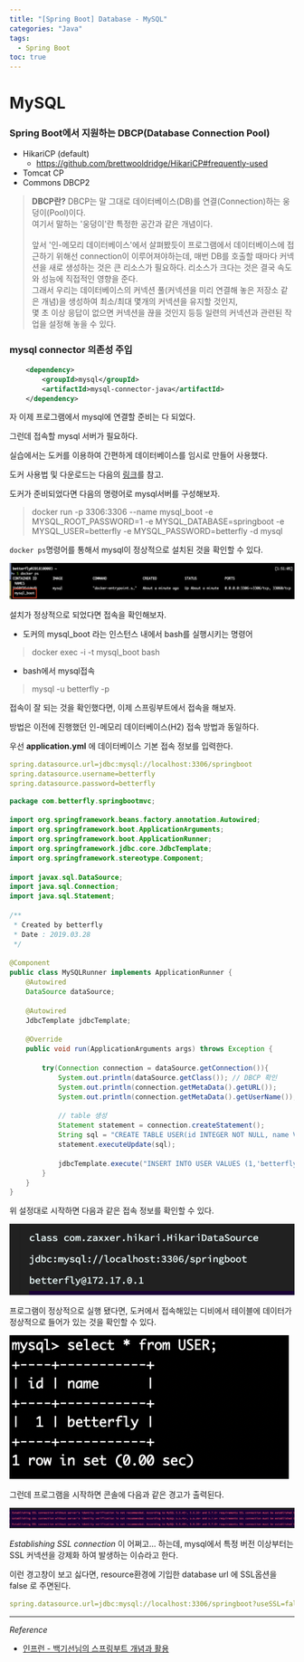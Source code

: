 ```yaml
---
title: "[Spring Boot] Database - MySQL"
categories: "Java"
tags:
  - Spring Boot
toc: true
---
```

# MySQL

### Spring Boot에서 지원하는 DBCP(Database Connection Pool)
- HikariCP (default)
  - https://github.com/brettwooldridge/HikariCP#frequently-used
- Tomcat CP
- Commons DBCP2

> **DBCP란?**
> DBCP는 말 그대로 데이터베이스(DB)를 연결(Connection)하는 웅덩이(Pool)이다. <br/>
> 여기서 말하는 '웅덩이'란 특정한 공간과 같은 개념이다.
> <br/> <br/>
> 앞서 '인-메모리 데이터베이스'에서 살펴봤듯이 프로그램에서 데이터베이스에 접근하기 위해선 connection이 이루어져야하는데,
> 매번 DB를 호출할 때마다 커넥션을 새로 생성하는 것은 큰 리소스가 필요하다. 리소스가 크다는 것은 결국 속도와 성능에 직접적인 영향을 준다.<br/>
> 그래서 우리는 데이터베이스의 커넥션 풀(커넥션을 미리 연결해 놓은 저장소 같은 개념)을 생성하여 최소/최대 몇개의 커넥션을 유지할 것인지, <br/> 몇 초 이상 응답이 없으면 커넥션을 끊을 것인지 등등 일련의 커넥션과 관련된 작업을 설정해 놓을 수 있다.

### mysql connector 의존성 주입

~~~xml
    <dependency>
        <groupId>mysql</groupId>
        <artifactId>mysql-connector-java</artifactId>
    </dependency>
~~~

자 이제 프로그램에서 mysql에 연결할 준비는 다 되었다.

그런데 접속할 mysql 서버가 필요하다.

실습에서는 도커를 이용하여 간편하게 데이터베이스를 임시로 만들어 사용했다.

도커 사용법 및 다운로드는 다음의 [링크](https://docs.docker.com/docker-for-mac/)를 참고.

도커가 준비되었다면 다음의 명령어로 mysql서버를 구성해보자.

> docker run -p 3306:3306 --name mysql_boot -e MYSQL_ROOT_PASSWORD=1 -e MYSQL_DATABASE=springboot -e MYSQL_USER=betterfly -e MYSQL_PASSWORD=betterfly -d mysql

`docker ps`명령어를 통해서 mysql이 정상적으로 설치된 것을 확인할 수 있다.

![](/assets/images/study/dev/2019/springboot/19_docker_mysql.png)

설치가 정상적으로 되었다면 접속을 확인해보자.

- 도커의 mysql_boot 라는 인스턴스 내에서 bash를 실행시키는 명령어
> docker exec -i -t mysql_boot bash

- bash에서 mysql접속
> mysql -u betterfly -p

접속이 잘 되는 것을 확인했다면, 이제 스프링부트에서 접속을 해보자.

방법은 이전에 진행했던 인-메모리 데이터베이스(H2) 접속 방법과 동일하다.

우선 **application.yml** 에 데이터베이스 기본 접속 정보를 입력한다.

~~~yml
spring.datasource.url=jdbc:mysql://localhost:3306/springboot
spring.datasource.username=betterfly
spring.datasource.password=betterfly
~~~

~~~java
package com.betterfly.springbootmvc;

import org.springframework.beans.factory.annotation.Autowired;
import org.springframework.boot.ApplicationArguments;
import org.springframework.boot.ApplicationRunner;
import org.springframework.jdbc.core.JdbcTemplate;
import org.springframework.stereotype.Component;

import javax.sql.DataSource;
import java.sql.Connection;
import java.sql.Statement;

/**
 * Created by betterfly
 * Date : 2019.03.28
 */

@Component
public class MySQLRunner implements ApplicationRunner {
    @Autowired
    DataSource dataSource;

    @Autowired
    JdbcTemplate jdbcTemplate;

    @Override
    public void run(ApplicationArguments args) throws Exception {

        try(Connection connection = dataSource.getConnection()){
            System.out.println(dataSource.getClass()); // DBCP 확인
            System.out.println(connection.getMetaData().getURL());
            System.out.println(connection.getMetaData().getUserName());

            // table 생성
            Statement statement = connection.createStatement();
            String sql = "CREATE TABLE USER(id INTEGER NOT NULL, name VARCHAR(255), PRIMARY KEY (id))";
            statement.executeUpdate(sql);

            jdbcTemplate.execute("INSERT INTO USER VALUES (1,'betterfly')");
        }
    }
}

~~~

위 설정대로 시작하면 다음과 같은 접속 정보를 확인할 수 있다.

![](/assets/images/study/dev/2019/springboot/19_mysql_connect.png)

프로그램이 정상적으로 실행 됐다면, 도커에서 접속해있는 디비에서 테이블에 데이터가 정상적으로 들어가 있는 것을 확인할 수 있다.

![](/assets/images/study/dev/2019/springboot/19_mysql_result.png)

그런데 프로그램을 시작하면 콘솔에 다음과 같은 경고가 출력된다.

![](/assets/images/study/dev/2019/springboot/19_mysql_ssl_error.png)

*Establishing SSL connection* 이 어쩌고... 하는데, mysql에서 특정 버전 이상부터는 SSL 커넥션을 강제화 하여 발생하는 이슈라고 한다.

이런 경고창이 보고 싫다면, resource환경에 기입한 database url 에 SSL옵션을 false 로 주면된다.

~~~yml
spring.datasource.url=jdbc:mysql://localhost:3306/springboot?useSSL=false
~~~

---

*Reference*
- [인프런 - 백기선님의 스프링부트 개념과 활용](https://www.inflearn.com/course/%EC%8A%A4%ED%94%84%EB%A7%81%EB%B6%80%ED%8A%B8/)
